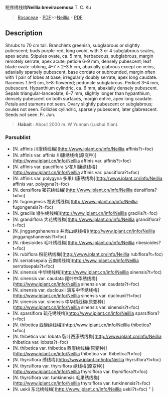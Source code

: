 短序绣线梅**Neillia breviracemosa** T. C. Ku

> [Rosaceae](http://www.iplant.cn/info/Rosaceae?t=foc) - [PDF](http://www.iplant.cn/foc/pdf/Rosaceae.pdf)>>[Neillia](http://www.iplant.cn/info/Neillia?t=foc) - [PDF](http://www.iplant.cn/foc/pdf/Neillia.pdf)

## Description

Shrubs to 70 cm tall. Branchlets greenish, subglabrous or slightly pubescent; buds purple-red, long ovoid, with 3 or 4 subglabrous scales, apex acute. Stipules ovate, ca. 5 mm, herbaceous, subglabrous, margin remotely serrate, apex acute; petiole 6–9 mm, densely pubescent; leaf blade ovate-oblong, 4–7 × 2–3.5 cm, abaxially glabrous except on veins, adaxially sparsely pubescent, base cordate or subrounded, margin often with 1 pair of lobes at base, irregularly doubly serrate, apex long caudate. Racemes 1.5–3 cm, 5–8-flowered; peduncle subglabrous. Pedicel 3–4 mm, pubescent. Hypanthium cylindric, ca. 6 mm, abaxially densely pubescent. Sepals triangular-lanceolate, 6–7 mm, slightly longer than hypanthium, densely pubescent on both surfaces, margin entire, apex long caudate. Petals and stamens not seen. Ovary slightly pubescent or subglabrous; ovules not seen. Follicles cylindric, sparsely pubescent, later glabrescent. Seeds not seen. Fr. Jun.


> **Habait** : 
> About 2000 m. W Yunnan (Lushui Xian).



### Parsublist

* [N.  affinis  川康绣线梅](http://www.iplant.cn/info/Neillia affinis?t=foc)
* [N.  affinis var. affinis  川康绣线梅(原变种)](http://www.iplant.cn/info/Neillia affinis var. affinis?t=foc)
* [N.  affinis var. pauciflora  少花川康绣线梅](http://www.iplant.cn/info/Neillia affinis var. pauciflora?t=foc)
* [N.  affinis var. polygyna  多果川康绣线梅](http://www.iplant.cn/info/Neillia affinis var. polygyna?t=foc)
* [N.  densiflora  密花绣线梅](http://www.iplant.cn/info/Neillia densiflora?t=foc)
* [N.  fugongensis  福贡绣线梅](http://www.iplant.cn/info/Neillia fugongensis?t=foc)
* [N.  gracilis  矮生绣线梅](http://www.iplant.cn/info/Neillia gracilis?t=foc)
* [N.  grandiflora  大花绣线梅](http://www.iplant.cn/info/Neillia grandiflora?t=foc)
* [N.  jinggangshanensis  井岗山绣线梅](http://www.iplant.cn/info/Neillia jinggangshanensis?t=foc)
* [N.  ribesioides  毛叶绣线梅](http://www.iplant.cn/info/Neillia ribesioides?t=foc)
* [N.  rubiflora  粉花绣线梅](http://www.iplant.cn/info/Neillia rubiflora?t=foc)
* [N.  serratisepala  云南绣线梅](http://www.iplant.cn/info/Neillia serratisepala?t=foc)
* [N.  sinensis  中华绣线梅](http://www.iplant.cn/info/Neillia sinensis?t=foc)
* [N.  sinensis var. caudata  尾叶中华绣线梅](http://www.iplant.cn/info/Neillia sinensis var. caudata?t=foc)
* [N.  sinensis var. duclouxii  滇东中华绣线梅](http://www.iplant.cn/info/Neillia sinensis var. duclouxii?t=foc)
* [N.  sinensis var. sinensis  中华绣线梅(原变种)](http://www.iplant.cn/info/Neillia sinensis var. sinensis?t=foc)
* [N.  sparsiflora  疏花绣线梅](http://www.iplant.cn/info/Neillia sparsiflora?t=foc)
* [N.  thibetica  西康绣线梅](http://www.iplant.cn/info/Neillia thibetica?t=foc)
* [N.  thibetica var. lobata  裂叶西康绣线梅](http://www.iplant.cn/info/Neillia thibetica var. lobata?t=foc)
* [N.  thibetica var. thibetica  西康绣线梅(原变种)](http://www.iplant.cn/info/Neillia thibetica var. thibetica?t=foc)
* [N.  thyrsiflora  绣线梅](http://www.iplant.cn/info/Neillia thyrsiflora?t=foc)
* [N.  thyrsiflora var. thyrsiflora  绣线梅(原变种)](http://www.iplant.cn/info/Neillia thyrsiflora var. thyrsiflora?t=foc)
* [N.  thyrsiflora var. tunkinensis  毛果绣线梅](http://www.iplant.cn/info/Neillia thyrsiflora var. tunkinensis?t=foc)
* [N.  uekii  东北绣线梅](http://www.iplant.cn/info/Neillia uekii?t=foc)
"
}
